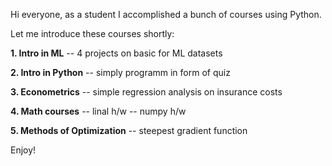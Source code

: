 Hi everyone, as a student I accomplished a bunch of courses using Python.

Let me introduce these courses shortly:

**1. Intro in ML**
-- 4 projects on basic for ML datasets

**2. Intro in Python**
-- simply programm in form of quiz

**3. Econometrics**
-- simple regression analysis on insurance costs

**4. Math courses**  -- linal h/w  -- numpy h/w

**5. Methods of Optimization**  -- steepest gradient function

Enjoy!
